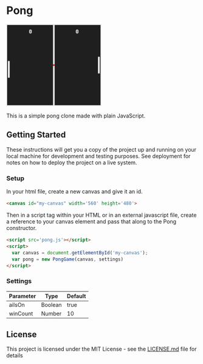 # Pong

<img alt="Pong" src="./img/pong.png" width="250">

This is a simple pong clone made with plain JavaScript.

## Getting Started

These instructions will get you a copy of the project up and running on your local machine for development and testing purposes. See deployment for notes on how to deploy the project on a live system.

### Setup
In your html file, create a new canvas and give it an id.
```html
<canvas id="my-canvas" width='560' height='480'>
```
Then in a script tag within your HTML or in an external javascript file, create a reference to your canvas element and pass that along to the Pong constructor.

```html
<script src='pong.js'></script>
<script>
  var canvas = document.getElementById('my-canvas');
  var pong = new PongGame(canvas, settings)
</script>
```

### Settings

| Parameter | Type    | Default |
|-----------|---------|---------|
| aiIsOn    | Boolean | true    |
| winCount  | Number  | 10      |

## License

This project is licensed under the MIT License - see the [LICENSE.md](LICENSE.md) file for details
